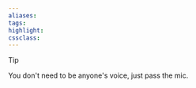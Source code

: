```yaml
---
aliases:  
tags:
highlight:  
cssclass:
---
```


> [!tip]
> You don't need to be anyone's voice, just pass the mic.

